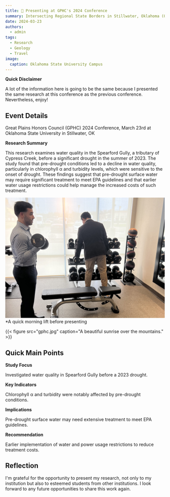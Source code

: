 ```yaml
---
title: 📣 Presenting at GPHC's 2024 Conference
summary: Intersecting Regional State Borders in Stillwater, Oklahoma (Oklahoma State University)
date: 2024-03-23
authors:
  - admin
tags:
  - Research
  - Geology
  - Travel
image:
  caption: Oklahoma State University Campus
---
```


**Quick Disclaimer**

A lot of the information here is going to be the same because I presented the same research at this conference as the previous conference. Nevertheless, enjoy!

## Event Details

Great Plains Honors Council (GPHC) 2024 Conference, March 23rd at Oklahoma State University in Stillwater, OK

**Research Summary**

This research examines water quality in the Spearford Gully, a tributary of Cypress Creek, before a significant drought in the summer of 2023. The study found that pre-drought conditions led to a decline in water quality, particularly in chlorophyll α and turbidity levels, which were sensitive to the onset of drought. These findings suggest that pre-drought surface water may require significant treatment to meet EPA guidelines and that earlier water usage restrictions could help manage the increased costs of such treatment.

![alt](gphc.jpg)
*A quick morning lift before presenting

{{< figure src="gphc.jpg" caption="A beautiful sunrise over the mountains." >}}


## Quick Main Points

**Study Focus**

Investigated water quality in Spearford Gully before a 2023 drought.

**Key Indicators**

Chlorophyll α and turbidity were notably affected by pre-drought conditions.

**Implications**

Pre-drought surface water may need extensive treatment to meet EPA guidelines.

**Recommendation**

Earlier implementation of water and power usage restrictions to reduce treatment costs.

## Reflection

I'm grateful for the opportunity to present my research, not only to my institution but also to esteemed students from other institutions. I look forward to any future opportunities to share this work again.
